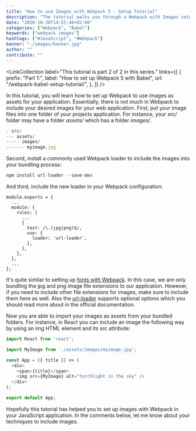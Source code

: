 ```yaml
---
title: "How to use Images with Webpack 5 - Setup Tutorial"
description: "The tutorial walks you through a Webpack with Images setup to load an image as local asset to your JavaScript applications ..."
date: "2020-10-30T14:55:46+02:00"
categories: ["Webpack", "Babel"]
keywords: ["webpack images"]
hashtags: ["#JavaScript", "#Webpack"]
banner: "./images/banner.jpg"
author: ""
contribute: ""
---
```


<Sponsorship />

<LinkCollection
  label="This tutorial is part 2 of 2 in this series."
  links={[
    {
      prefix: "Part 1:",
      label: "How to set up Webpack 5 with Babel",
      url: "/webpack-babel-setup-tutorial/",
    },
  ]}
/>

In this tutorial, you will learn how to set up Webpack to use images as assets for your application. Essentially, there is not much in Webpack to include your desired images for your web application. First, put your image files into one folder of your projects application. For instance, your *src/* folder may have a folder *assets/* which has a folder *images/*.

```javascript
- src/
--- assets/
----- images/
------- myimage.jpg
```

Second, install a commonly used Webpack loader to include the images into your bundling process:

```javascript
npm install url-loader --save-dev
```

And third, include the new loader in your Webpack configuration:

```javascript{6,7,8,9,10,11}
module.exports = {
  ...
  module: {
    rules: [
      ...
      {
        test: /\.(jpg|png)$/,
        use: {
          loader: 'url-loader',
        },
      },
    ],
  },
  ...
};
```

It's quite similar to setting up [fonts with Webpack](/webpack-font/). In this case, we are only bundling the jpg and png image file extensions to our application. However, if you need to include other file extensions for images, make sure to include them here as well. Also the [url-loader](https://github.com/webpack-contrib/url-loader) supports optional options which you should read more about in the official documentation.

Now you are able to import your images as assets from your bundled folders. For instance, in React you can include an image the following way by using an img HTML element and its src attribute:

```javascript
import React from 'react';

import MyImage from './assets/images/myimage.jpg';

const App = ({ title }) => (
  <div>
    <span>{title}</span>
    <img src={MyImage} alt="torchlight in the sky" />
  </div>
);

export default App;
```

Hopefully this tutorial has helped you to set up images with Webpack in your JavaScript application. In the comments below, let me know about your techniques to include images.
